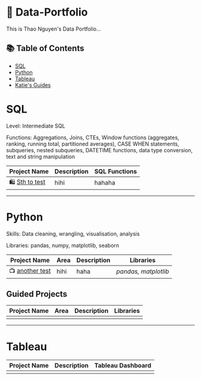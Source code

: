 # 📌 Data-Portfolio
This is Thao Nguyen's Data Portfolio...
## 📚 Table of Contents
- [SQL](#sql)
- [Python](#python)
- [Tableau](#tableau)
- [Katie's Guides](#katies-guides)

# SQL

Level: Intermediate SQL

Functions: Aggregations, Joins, CTEs, Window functions (aggregates, ranking, running total, partitioned averages), CASE WHEN statements, subqueries, nested subqueries, DATETIME functions, data type conversion, text and string manipulation

| Project Name | Description | SQL Functions |
|---|---|---|
| 🛍 [Sth to test](https://kenh14.vn/) | hihi |hahaha |  

***

# Python

Skills: Data cleaning, wrangling, visualisation, analysis

Libraries: pandas, numpy, matplotlib, seaborn

| Project Name | Area | Description | Libraries |    
|---|---|---|---|
| 📺 [another test](https://kenh14.vn/) |  hihi| haha | _pandas, matplotlib_ |   

## Guided Projects

| Project Name | Area | Description | Libraries |    
|---|---|---|---|
|  | ||  |

***

# Tableau

| Project Name | Description | Tableau Dashboard |
|---|---|---|
| |  | |

